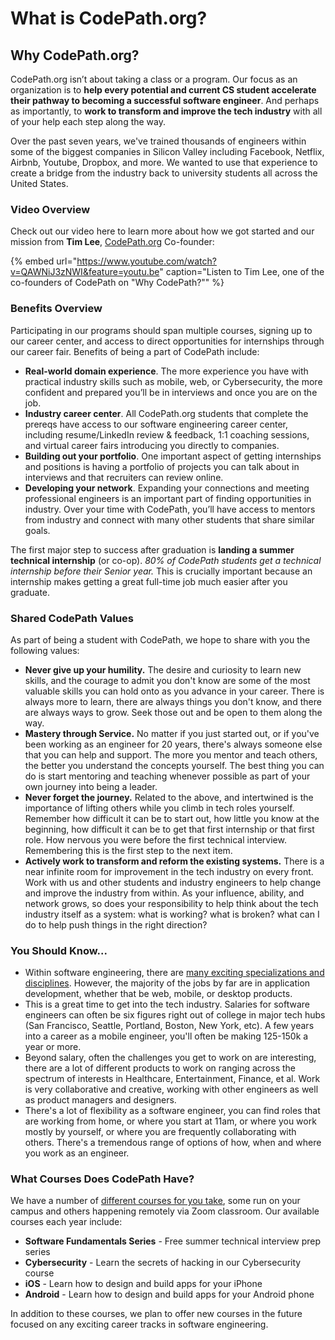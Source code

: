 # What is CodePath.org?

## Why CodePath.org?

CodePath.org isn’t about taking a class or a program. Our focus as an organization is to **help every potential and current CS student accelerate their pathway to becoming a successful software engineer**. And perhaps as importantly, to **work to transform and improve the tech industry** with all of your help each step along the way. 

Over the past seven years, we've trained thousands of engineers within some of the biggest companies in Silicon Valley including Facebook, Netflix, Airbnb, Youtube, Dropbox, and more. We wanted to use that experience to create a bridge from the industry back to university students all across the United States.

### Video Overview

Check out our video here to learn more about how we got started and our mission from **Tim Lee**, [CodePath.org](https://codepath.org) Co-founder:

{% embed url="https://www.youtube.com/watch?v=QAWNiJ3zNWI&feature=youtu.be" caption="Listen to Tim Lee, one of the co-founders of CodePath on \"Why CodePath?\"" %}

### Benefits Overview

Participating in our programs should span multiple courses, signing up to our career center, and access to direct opportunities for internships through our career fair. Benefits of being a part of CodePath include:

* **Real-world domain experience**. The more experience you have with practical industry skills such as mobile, web, or Cybersecurity, the more confident and prepared you’ll be in interviews and once you are on the job. 
* **Industry career center**. All CodePath.org students that complete the prereqs have access to our software engineering career center, including resume/LinkedIn review & feedback, 1:1 coaching sessions, and virtual career fairs introducing you directly to companies.
* **Building out your portfolio**. One important aspect of getting internships and positions is having a portfolio of projects you can talk about in interviews and that recruiters can review online. 
* **Developing your network**. Expanding your connections and meeting professional engineers is an important part of finding opportunities in industry. Over your time with CodePath, you’ll have access to mentors from industry and connect with many other students that share similar goals.

The first major step to success after graduation is **landing a summer technical internship** \(or co-op\). _80% of CodePath students get a technical internship before their Senior year._ This is crucially important because an internship makes getting a great full-time job much easier after you graduate.

### Shared CodePath Values

As part of being a student with CodePath, we hope to share with you the following values:

* **Never give up your humility.** The desire and curiosity to learn new skills, and the courage to admit you don't know are some of the most valuable skills you can hold onto as you advance in your career. There is always more to learn, there are always things you don't know, and there are always ways to grow. Seek those out and be open to them along the way.
* **Mastery through Service.** No matter if you just started out, or if you've been working as an engineer for 20 years, there's always someone else that you can help and support. The more you mentor and teach others, the better you understand the concepts yourself. The best thing you can do is start mentoring and teaching whenever possible as part of your own journey into being a leader. 
* **Never forget the journey.** Related to the above, and intertwined is the importance of lifting others while you climb in tech roles yourself. Remember how difficult it can be to start out, how little you know at the beginning, how difficult it can be to get that first internship or that first role. How nervous you were before the first technical interview. Remembering this is the first step to the next item.
* **Actively work to transform and reform the existing systems.** There is a near infinite room for improvement in the tech industry on every front. Work with us and other students and industry engineers to help change and improve the industry from within. As your influence, ability, and network grows, so does your responsibility to help think about the tech industry itself as a system: what is working? what is broken? what can I do to help push things in the right direction?

### You Should Know...

* Within software engineering, there are [many exciting specializations and disciplines](https://hackmd.io/s/ByaoRR9Z7). However, the majority of the jobs by far are in application development, whether that be web, mobile, or desktop products.
* This is a great time to get into the tech industry. Salaries for software engineers can often be six figures right out of college in major tech hubs \(San Francisco, Seattle, Portland, Boston, New York, etc\). A few years into a career as a mobile engineer, you'll often be making 125-150k a year or more.
* Beyond salary, often the challenges you get to work on are interesting, there are a lot of different products to work on ranging across the spectrum of interests in Healthcare, Entertainment, Finance, et al. Work is very collaborative and creative, working with other engineers as well as product managers and designers.
* There's a lot of flexibility as a software engineer, you can find roles that are working from home, or where you start at 11am, or where you work mostly by yourself, or where you are frequently collaborating with others. There's a tremendous range of options of how, when and where you work as an engineer.

### What Courses Does CodePath Have?

We have a number of [different courses for you take](https://codepath.org), some run on your campus and others happening remotely via Zoom classroom. Our available courses each year include:

* **Software Fundamentals Series** - Free summer technical interview prep series 
* **Cybersecurity** - Learn the secrets of hacking in our Cybersecurity course
* **iOS** - Learn how to design and build apps for your iPhone
* **Android** - Learn how to design and build apps for your Android phone

In addition to these courses, we plan to offer new courses in the future focused on any exciting career tracks in software engineering.

